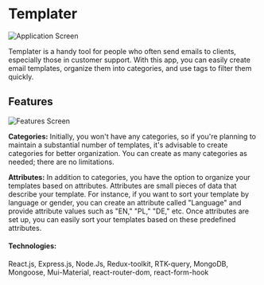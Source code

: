 # Templater

![Application Screen](https://i.ibb.co/gzKb1HT/minimalist-mountain-wgpjwreazqlv5z24.jpg)

Templater is a handy tool for people who often send emails to clients, especially those in customer support. With this app, you can easily create email templates, organize them into categories, and use tags to filter them quickly.

## Features

![Features Screen](https://i.ibb.co/vsJbCW8/minimalist-mountain-wgpjwreazqlv5z24.jpg)

**Categories:** Initially, you won't have any categories, so if you're planning to maintain a substantial number of templates, it's advisable to create categories for better organization. You can create as many categories as needed; there are no limitations.

**Attributes:** In addition to categories, you have the option to organize your templates based on attributes. Attributes are small pieces of data that describe your template. For instance, if you want to sort your template by language or gender, you can create an attribute called "Language" and provide attribute values such as "EN," "PL," "DE," etc. Once attributes are set up, you can easily sort your templates based on these predefined attributes.

#### Technologies:

React.js, Express.js, Node.Js, Redux-toolkit, RTK-query, MongoDB, Mongoose, Mui-Material, react-router-dom, react-form-hook

